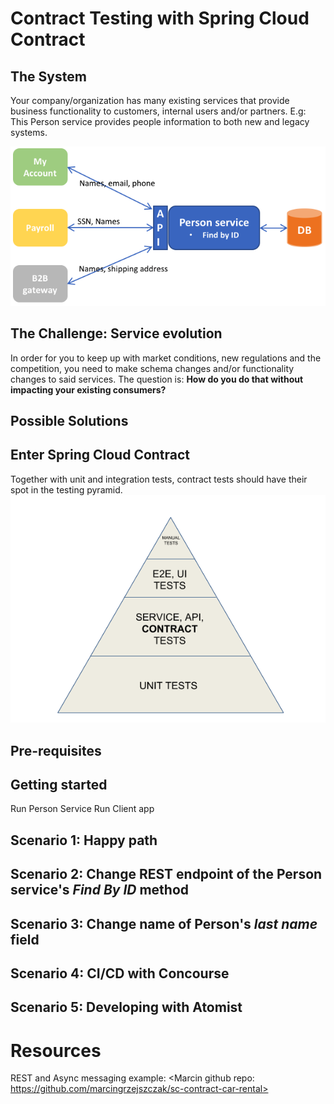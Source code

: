 # Contract Testing with Spring Cloud Contract

## The System
Your company/organization has many existing services that provide business functionality to customers, internal users and/or partners.
E.g: This Person service provides people information to both new and legacy systems.

![The System](TheSystem.png)

## The Challenge: Service evolution
In order for you to keep up with market conditions, new regulations and the competition, you need to make schema changes and/or functionality changes to said services.
The question is: __How do you do that without impacting your existing consumers?__

## Possible Solutions

## Enter Spring Cloud Contract

Together with unit and integration tests, contract tests should have their spot in the testing pyramid.
![Test Pyramid](testing_pyramid.png)

## Pre-requisites

## Getting started
Run Person Service
Run Client app

## Scenario 1: Happy path

## Scenario 2: Change REST endpoint of the Person service's _Find By ID_ method

## Scenario 3: Change name of Person's _last name_ field

## Scenario 4: CI/CD with Concourse

## Scenario 5: Developing with Atomist

# Resources
REST and Async messaging example: <Marcin github repo: https://github.com/marcingrzejszczak/sc-contract-car-rental>
